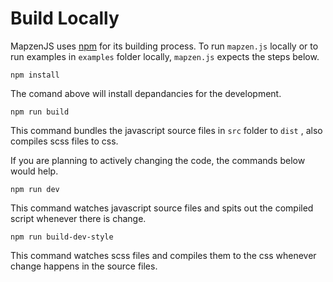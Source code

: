 Build Locally
====

MapzenJS uses [npm]((https://docs.npmjs.com/getting-started/installing-node)) for its building process. To run `mapzen.js` locally or to run examples in `examples` folder locally, `mapzen.js` expects the steps below.

```
npm install
```
The comand above will install depandancies for the development.

```
npm run build
```
This command bundles the javascript source files in `src` folder to `dist` , also compiles scss files to css.

If you are planning to actively changing the code, the commands below would help.
```
npm run dev
```

This command watches javascript source files and spits out the compiled script whenever there is change.
```
npm run build-dev-style
```
This command watches scss files and compiles them to the css whenever change happens in the source files.
